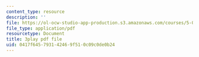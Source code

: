 ```yaml
---
content_type: resource
description: ''
file: https://ol-ocw-studio-app-production.s3.amazonaws.com/courses/5-08j-biological-chemistry-ii-spring-2016/0417f645793142469f510c09c0de0b24_jrCjdjLTQKk.pdf
file_type: application/pdf
resourcetype: Document
title: 3play pdf file
uid: 0417f645-7931-4246-9f51-0c09c0de0b24
---
```

